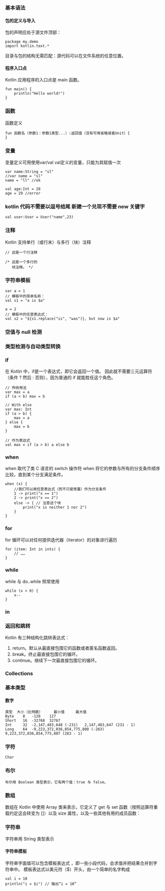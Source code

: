 ### 基本语法
#### 包的定义与导入
包的声明应处于源文件顶部：
```
package my.demo
import kotlin.text.*
```
目录与包的结构无需匹配：源代码可以在文件系统的任意位置。
#### 程序入口点
Kotlin 应用程序的入口点是 main 函数。
```
fun main() {
    println("Hello world!")
}
```
### 函数
函数定义
```
fun 函数名（参数1：参数1类型...）:返回值（没有可用省略或者Unit）{
}
```
### 变量
变量定义可用使用var/val val定义的变量，只能为其赋值一次
```
var name:String = "sl"
//var name = "sl"
name = "ll" //ok

val age:Int = 28
age = 29 //error
```
### kotlin 代码不需要以逗号结尾 新建一个兑现不需要 new 关键字
```
val user:User = User("name",23)
```

### 注释
Kotlin 支持单行（或行末）与多行（块）注释
```
// 这是一个行注释

/* 这是一个多行的
   块注释。 */
```
### 字符串模板
```
var a = 1
// 模板中的简单名称：
val s1 = "a is $a" 

a = 2
// 模板中的任意表达式：
val s2 = "${s1.replace("is", "was")}, but now is $a"
```
### 空值与 null 检测
### 类型检测与自动类型转换
### if
在 Kotlin 中，if是一个表达式，即它会返回一个值。 因此就不需要三元运算符（条件 ? 然后 : 否则），因为普通的 if 就能胜任这个角色。
```
// 传统用法
var max = a 
if (a < b) max = b

// With else 
var max: Int
if (a > b) {
    max = a
} else {
    max = b
}
 
// 作为表达式
val max = if (a > b) a else b
```
### when
when 取代了类 C 语言的 switch 操作符
when 将它的参数与所有的分支条件顺序比较，直到某个分支满足条件。
```
when (x) {
    //我们可以用任意表达式（而不只是常量）作为分支条件
    1 -> print("x == 1")
    2 -> print("x == 2")
    else -> { // 注意这个块
        print("x is neither 1 nor 2")
    }
}
```
### for
for 循环可以对任何提供迭代器（iterator）的对象进行遍历
```
for (item: Int in ints) {
    // ……
}
```
### while 
while 与 do..while 照常使用
```
while (x > 0) {
    x--
}
```
### in
### 返回和跳转
Kotlin 有三种结构化跳转表达式：
1. return。默认从最直接包围它的函数或者匿名函数返回。
2. break。终止最直接包围它的循环。
3. continue。继续下一次最直接包围它的循环。


### Collections
### 基本类型
#### 数字
```
类型 	大小（比特数） 	最小值 	最大值
Byte 	8 	-128 	127
Short 	16 	-32768 	32767
Int 	32 	-2,147,483,648 (-231) 	2,147,483,647 (231 - 1)
Long 	64 	-9,223,372,036,854,775,808 (-263) 	9,223,372,036,854,775,807 (263 - 1)
```
### 字符
```
Char 
```
### 布尔
```
布尔用 Boolean 类型表示，它有两个值：true 与 false。
```
### 数组
数组在 Kotlin 中使用 Array 类来表示，它定义了 get 与 set 函数（按照运算符重载约定这会转变为 []）以及 size 属性，以及一些其他有用的成员函数：
### 字符串
字符串用 String 类型表示
#### 字符串模板
字符串字面值可以包含模板表达式 ，即一些小段代码，会求值并把结果合并到字符串中。 模板表达式以美元符（$）开头，由一个简单的名字构成
```
val i = 10
println("i = $i") // 输出“i = 10”
```











